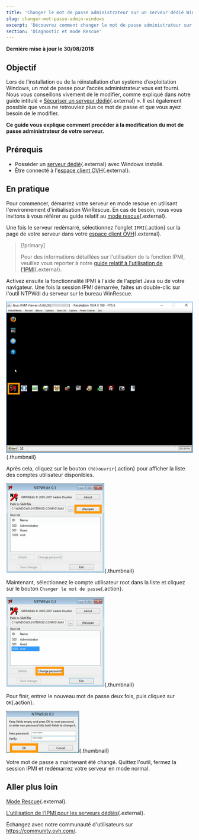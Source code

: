 ```yaml
---
title: 'Changer le mot de passe administrateur sur un serveur dédié Windows'
slug: changer-mot-passe-admin-windows
excerpt: 'Découvrez comment changer le mot de passe administrateur sur un serveur dédié Windows'
section: 'Diagnostic et mode Rescue'
---
```


**Dernière mise à jour le 30/08/2018**

## Objectif

Lors de l’installation ou de la réinstallation d’un système d’exploitation Windows, un mot de passe pour l’accès administrateur vous est fourni. Nous vous conseillons vivement de le modifier, comme expliqué dans notre guide intitulé « [Sécuriser un serveur dédié](https://docs.ovh.com/fr/dedicated/securiser-un-serveur-dedie/){.external} ». Il est également possible que vous ne retrouviez plus ce mot de passe et que vous ayez besoin de le modifier.

**Ce guide vous explique comment procéder à la modification du mot de passe administrateur de votre serveur.**


## Prérequis

* Posséder un [serveur dédié](https://www.ovh.com/fr/serveurs_dedies/){.external} avec Windows installé.
* Être connecté à l'[espace client OVH](https://www.ovh.com/auth/?action=gotomanager){.external}.


## En pratique

Pour commencer, démarrez votre serveur en mode rescue en utilisant l'environnement d'initialisation WinRescue. En cas de besoin, nous vous invitons à vous référer au guide relatif au [mode rescue](https://docs.ovh.com/fr/dedicated/ovh-rescue/){.external}. 

Une fois le serveur redémarré, sélectionnez l'onglet `IPMI`{.action} sur la page de votre serveur dans votre [espace client OVH](https://www.ovh.com/auth/?action=gotomanager){.external}.

> [!primary]
>
> Pour des informations détaillées sur l'utilisation de la fonction IPMI, veuillez vous reporter à notre [guide relatif à l'utilisation de l'IPMI](https://docs.ovh.com/fr/dedicated/utilisation-ipmi-serveurs-dedies/){.external}.
>

Activez ensuite la fonctionnalité IPMI à l'aide de l'applet Java ou de votre navigateur. Une fois la session IPMI démarrée, faites un double-clic sur l'outil NTPWdi du serveur sur le bureau WinRescue.

![NTPWdi](images/ntpwdi-tool-01.png){.thumbnail}

Après cela, cliquez sur le bouton `(Ré)ouvrir`{.action} pour afficher la liste des comptes utilisateur disponibles.

![NTPWdi](images/ntpwdi-tool-02.png){.thumbnail}

Maintenant, sélectionnez le compte utilisateur root dans la liste et cliquez sur le bouton `Changer le mot de passe`{.action}.

![NTPWdi](images/ntpwdi-tool-03.png){.thumbnail}

Pour finir, entrez le nouveau mot de passe deux fois, puis cliquez sur `OK`{.action}.

![NTPWdi](images/ntpwdi-tool-04.png){.thumbnail}

Votre mot de passe a maintenant été changé. Quittez l'outil, fermez la session IPMI et redémarrez votre serveur en mode normal.


## Aller plus loin

[Mode Rescue](https://docs.ovh.com/fr/dedicated/ovh-rescue/){.external}.

[L’utilisation de l’IPMI pour les serveurs dédiés](https://docs.ovh.com/fr/dedicated/utilisation-ipmi-serveurs-dedies/){.external}.

Échangez avec notre communauté d'utilisateurs sur <https://community.ovh.com/>.